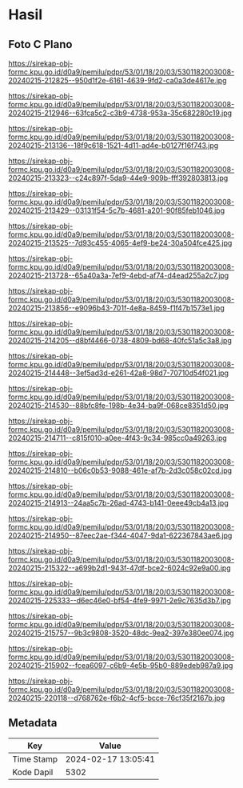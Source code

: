 # Hasil

## Foto C Plano

https://sirekap-obj-formc.kpu.go.id/d0a9/pemilu/pdpr/53/01/18/20/03/5301182003008-20240215-212825--950d1f2e-6161-4639-9fd2-ca0a3de4617e.jpg

https://sirekap-obj-formc.kpu.go.id/d0a9/pemilu/pdpr/53/01/18/20/03/5301182003008-20240215-212946--63fca5c2-c3b9-4738-953a-35c682280c19.jpg

https://sirekap-obj-formc.kpu.go.id/d0a9/pemilu/pdpr/53/01/18/20/03/5301182003008-20240215-213136--18f9c618-1521-4d11-ad4e-b0127f16f743.jpg

https://sirekap-obj-formc.kpu.go.id/d0a9/pemilu/pdpr/53/01/18/20/03/5301182003008-20240215-213323--c24c897f-5da9-44e9-909b-fff392803813.jpg

https://sirekap-obj-formc.kpu.go.id/d0a9/pemilu/pdpr/53/01/18/20/03/5301182003008-20240215-213429--03131f54-5c7b-4681-a201-90f85feb1046.jpg

https://sirekap-obj-formc.kpu.go.id/d0a9/pemilu/pdpr/53/01/18/20/03/5301182003008-20240215-213525--7d93c455-4065-4ef9-be24-30a504fce425.jpg

https://sirekap-obj-formc.kpu.go.id/d0a9/pemilu/pdpr/53/01/18/20/03/5301182003008-20240215-213728--65a40a3a-7ef9-4ebd-af74-d4ead255a2c7.jpg

https://sirekap-obj-formc.kpu.go.id/d0a9/pemilu/pdpr/53/01/18/20/03/5301182003008-20240215-213856--e9096b43-701f-4e8a-8459-f1f47b1573e1.jpg

https://sirekap-obj-formc.kpu.go.id/d0a9/pemilu/pdpr/53/01/18/20/03/5301182003008-20240215-214205--d8bf4466-0738-4809-bd68-40fc51a5c3a8.jpg

https://sirekap-obj-formc.kpu.go.id/d0a9/pemilu/pdpr/53/01/18/20/03/5301182003008-20240215-214448--3ef5ad3d-e261-42a8-98d7-70710d54f021.jpg

https://sirekap-obj-formc.kpu.go.id/d0a9/pemilu/pdpr/53/01/18/20/03/5301182003008-20240215-214530--88bfc8fe-198b-4e34-ba9f-068ce8351d50.jpg

https://sirekap-obj-formc.kpu.go.id/d0a9/pemilu/pdpr/53/01/18/20/03/5301182003008-20240215-214711--c815f010-a0ee-4f43-9c34-985cc0a49263.jpg

https://sirekap-obj-formc.kpu.go.id/d0a9/pemilu/pdpr/53/01/18/20/03/5301182003008-20240215-214810--b06c0b53-9088-461e-af7b-2d3c058c02cd.jpg

https://sirekap-obj-formc.kpu.go.id/d0a9/pemilu/pdpr/53/01/18/20/03/5301182003008-20240215-214913--24aa5c7b-26ad-4743-b141-0eee49cb4a13.jpg

https://sirekap-obj-formc.kpu.go.id/d0a9/pemilu/pdpr/53/01/18/20/03/5301182003008-20240215-214950--87eec2ae-f344-4047-9da1-622367843ae6.jpg

https://sirekap-obj-formc.kpu.go.id/d0a9/pemilu/pdpr/53/01/18/20/03/5301182003008-20240215-215322--a699b2d1-943f-47df-bce2-6024c92e9a00.jpg

https://sirekap-obj-formc.kpu.go.id/d0a9/pemilu/pdpr/53/01/18/20/03/5301182003008-20240215-225333--d6ec46e0-bf54-4fe9-9971-2e9c7635d3b7.jpg

https://sirekap-obj-formc.kpu.go.id/d0a9/pemilu/pdpr/53/01/18/20/03/5301182003008-20240215-215757--9b3c9808-3520-48dc-9ea2-397e380ee074.jpg

https://sirekap-obj-formc.kpu.go.id/d0a9/pemilu/pdpr/53/01/18/20/03/5301182003008-20240215-215902--fcea6097-c6b9-4e5b-95b0-889edeb987a9.jpg

https://sirekap-obj-formc.kpu.go.id/d0a9/pemilu/pdpr/53/01/18/20/03/5301182003008-20240215-220118--d768762e-f6b2-4cf5-bcce-76cf35f2167b.jpg


## Metadata

| Key        | Value               |
| ---------- | ------------------- |
| Time Stamp | 2024-02-17 13:05:41 |
| Kode Dapil | 5302                |



